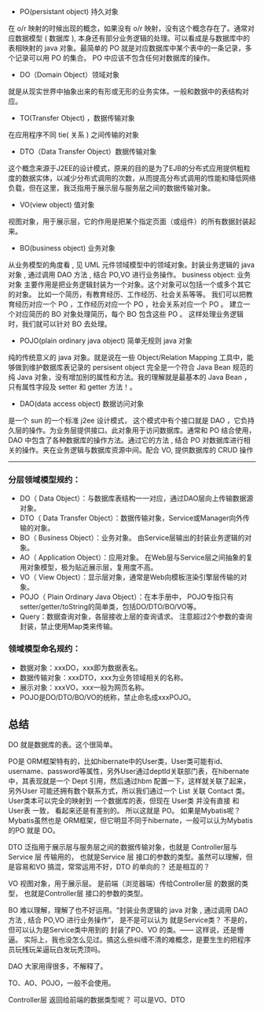 - PO(persistant object) 持久对象

在 o/r 映射的时候出现的概念，如果没有 o/r 映射，没有这个概念存在了。通常对应数据模型 ( 数据库 ), 本身还有部分业务逻辑的处理。可以看成是与数据库中的表相映射的 java 对象。最简单的 PO 就是对应数据库中某个表中的一条记录，多个记录可以用 PO 的集合。 PO 中应该不包含任何对数据库的操作。

- DO（Domain Object）领域对象

就是从现实世界中抽象出来的有形或无形的业务实体。一般和数据中的表结构对应。

- TO(Transfer Object) ，数据传输对象

在应用程序不同 tie( 关系 ) 之间传输的对象

- DTO（Data Transfer Object）数据传输对象

这个概念来源于J2EE的设计模式，原来的目的是为了EJB的分布式应用提供粗粒度的数据实体，以减少分布式调用的次数，从而提高分布式调用的性能和降低网络负载，但在这里，我泛指用于展示层与服务层之间的数据传输对象。

- VO(view object) 值对象

视图对象，用于展示层，它的作用是把某个指定页面（或组件）的所有数据封装起来。

- BO(business object) 业务对象

从业务模型的角度看 , 见 UML 元件领域模型中的领域对象。封装业务逻辑的 java 对象 , 通过调用 DAO 方法 , 结合 PO,VO 进行业务操作。 business object: 业务对象 主要作用是把业务逻辑封装为一个对象。这个对象可以包括一个或多个其它的对象。 比如一个简历，有教育经历、工作经历、社会关系等等。 我们可以把教育经历对应一个 PO ，工作经历对应一个 PO ，社会关系对应一个 PO 。 建立一个对应简历的 BO 对象处理简历，每个 BO 包含这些 PO 。 这样处理业务逻辑时，我们就可以针对 BO 去处理。

- POJO(plain ordinary java object) 简单无规则 java 对象

纯的传统意义的 java 对象。就是说在一些 Object/Relation Mapping 工具中，能够做到维护数据库表记录的 persisent object 完全是一个符合 Java Bean 规范的纯 Java 对象，没有增加别的属性和方法。我的理解就是最基本的 Java Bean ，只有属性字段及 setter 和 getter 方法！。

- DAO(data access object) 数据访问对象

是一个 sun 的一个标准 j2ee 设计模式， 这个模式中有个接口就是 DAO ，它负持久层的操作。为业务层提供接口。此对象用于访问数据库。通常和 PO 结合使用， DAO 中包含了各种数据库的操作方法。通过它的方法 , 结合 PO 对数据库进行相关的操作。夹在业务逻辑与数据库资源中间。配合 VO, 提供数据库的 CRUD 操作

---

### 分层领域模型规约：

- DO（ Data Object）：与数据库表结构一一对应，通过DAO层向上传输数据源对象。
- DTO（ Data Transfer Object）：数据传输对象，Service或Manager向外传输的对象。
- BO（ Business Object）：业务对象。 由Service层输出的封装业务逻辑的对象。
- AO（ Application Object）：应用对象。 在Web层与Service层之间抽象的复用对象模型，极为贴近展示层，复用度不高。
- VO（ View Object）：显示层对象，通常是Web向模板渲染引擎层传输的对象。
- POJO（ Plain Ordinary Java Object）：在本手册中， POJO专指只有setter/getter/toString的简单类，包括DO/DTO/BO/VO等。
- Query：数据查询对象，各层接收上层的查询请求。 注意超过2个参数的查询封装，禁止使用Map类来传输。

### 领域模型命名规约：

- 数据对象：xxxDO，xxx即为数据表名。
- 数据传输对象：xxxDTO，xxx为业务领域相关的名称。
- 展示对象：xxxVO，xxx一般为网页名称。
- POJO是DO/DTO/BO/VO的统称，禁止命名成xxxPOJO。

## 总结

DO 就是数据库的表。这个很简单。

PO是 ORM框架特有的，比如hibernate中的User类，User类可能有id、username、password等属性，另外User通过deptId关联部门表，在hibernate中，其表现就是一个 Dept 引用，然后通过hbm 配置一下，这样就关联了起来，另外User 可能还拥有数个联系方式，所以我们通过一个 List 关联 Contact 类。User类本可以完全的映射到 一个数据库的表，但现在 User类 并没有直接 和 User表 一致， 看起来还是有差别的。 所以这就是 PO。 如果是Mybatis呢？ Mybatis虽然也是 ORM框架，但它明显不同于hibernate，一般可以认为Mybatis的PO 就是 DO。

DTO 泛指用于展示层与服务层之间的数据传输对象，也就是 Controller层与 Service 层 传输用的， 也就是Service 层 接口的参数的类型。虽然可以理解，但是容易和VO 搞混，常常运用不好，DTO 的单向的？ 还是相互的？

VO 视图对象，用于展示层。 是前端（浏览器端）传给Controller层 的数据的类型， 也就是Controller层 接口的参数的类型。

BO 难以理解，理解了也不好运用。“封装业务逻辑的 java 对象 , 通过调用 DAO 方法 , 结合 PO,VO 进行业务操作”， 是不是可以认为 就是Service类？ 不是的，但可以认为是Service类中用到的 封装了PO、VO 的类。—— 这样说，还是懵逼。 实际上，我也没怎么见过。搞这么些纠缠不清的难概念，是要生生的把程序员玩残玩呆逼玩白发玩秃顶吗。

DAO 大家用得很多，不解释了。

TO、AO、POJO，一般不会使用。

Controller层 返回给前端的数据类型呢？ 可以是VO、DTO